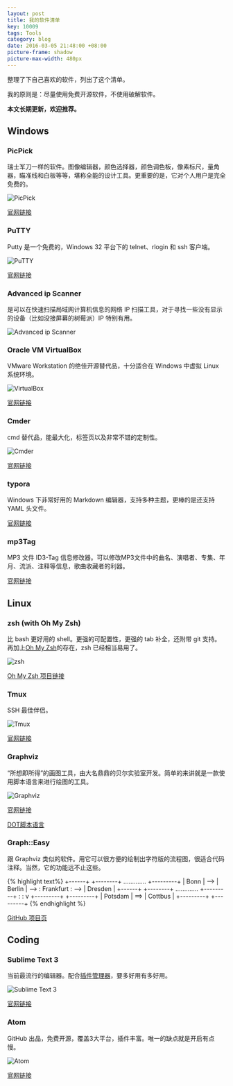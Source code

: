 ```yaml
---
layout: post
title: 我的软件清单
key: 10009
tags: Tools
category: blog
date: 2016-03-05 21:48:00 +08:00
picture-frame: shadow
picture-max-width: 480px
---
```


整理了下自己喜欢的软件，列出了这个清单。

我的原则是：尽量使用免费开源软件，不使用破解软件。

**本文长期更新，欢迎推荐。**
<!--more-->

## Windows

### PicPick

瑞士军刀一样的软件。图像编辑器，颜色选择器，颜色调色板，像素标尺，量角器，瞄准线和白板等等，堪称全能的设计工具。更重要的是，它对个人用户是完全免费的。

![PicPick](http://7xpqpj.com1.z0.glb.clouddn.com/image/post/20160305/picpick.png)

[官网链接](http://ngwin.com/picpick)


### PuTTY

Putty 是一个免费的，Windows 32 平台下的 telnet、rlogin 和 ssh 客户端。

![PuTTY](http://7xpqpj.com1.z0.glb.clouddn.com/image/post/20160305/PuTTY.png)

[官网链接](http://www.putty.org/)

### Advanced ip Scanner

是可以在快速扫描局域网计算机信息的网络 IP 扫描工具，对于寻找一些没有显示的设备（比如没接屏幕的树莓派）IP 特别有用。

![Advanced ip Scanner](http://7xpqpj.com1.z0.glb.clouddn.com/image/post/20160305/Advanced_IP_Scanner.png)


### Oracle VM VirtualBox

VMware Workstation 的绝佳开源替代品，十分适合在 Windows 中虚拟 Linux 系统环境。

![VirtualBox](http://7xpqpj.com1.z0.glb.clouddn.com/image/post/20160305/VirtualBox.png)

[官网链接](https://www.virtualbox.org/)


### Cmder

cmd 替代品，能最大化，标签页以及非常不错的定制性。

![Cmder](http://7xpqpj.com1.z0.glb.clouddn.com/image/post/20160305/cmder.jpg)

[官网链接](http://cmder.net/)

### typora

Windows 下非常好用的 Markdown 编辑器，支持多种主题，更棒的是还支持 YAML 头文件。

[官网链接](https://www.typora.io/)

### mp3Tag

MP3 文件 ID3-Tag 信息修改器。可以修改MP3文件中的曲名、演唱者、专集、年月、流派、注释等信息，歌曲收藏者的利器。

[官网链接](http://www.mp3tag.de/)


## Linux

### zsh (with Oh My Zsh)

比 bash 更好用的 shell。更强的可配置性，更强的 tab 补全，还附带 git 支持。再加上[Oh My Zsh](https://github.com/robbyrussell/oh-my-zsh)的存在，zsh 已经相当易用了。

![zsh](http://7xpqpj.com1.z0.glb.clouddn.com/image/post/20160305/zsh.png)

[Oh My Zsh 项目链接](https://github.com/robbyrussell/oh-my-zsh)

### Tmux

SSH 最佳伴侣。

![Tmux](http://7xpqpj.com1.z0.glb.clouddn.com/image/post/20160305/Tmux.png)

[官网链接](https://tmux.github.io/)

### Graphviz

“所想即所得”的画图工具，由大名鼎鼎的贝尔实验室开发。简单的来讲就是一款使用脚本语言来进行绘图的工具。

![Graphviz](http://7xpqpj.com1.z0.glb.clouddn.com/image/post/20160305/Graphviz.png)

[官网链接](http://www.graphviz.org/)

[DOT脚本语言](https://zh.wikipedia.org/wiki/DOT语言)

### Graph::Easy

跟 Graphviz 类似的软件。用它可以很方便的绘制出字符版的流程图，很适合代码注释。当然，它的功能远不止这些。

{% highlight text%}
+------+     +--------+      .............     +---------+
| Bonn | --> | Berlin |  --> : Frankfurt : --> | Dresden |
+------+     +--------+      .............     +---------+
               :
               :
               v
             +---------+     +---------+
             | Potsdam | ==> | Cottbus |
             +---------+     +---------+
{% endhighlight %}

[GitHub 项目页](https://github.com/ironcamel/Graph-Easy)

## Coding

### Sublime Text 3

当前最流行的编辑器。配合[插件管理器](https://packagecontrol.io/installation)，要多好用有多好用。

![Sublime Text 3](http://7xpqpj.com1.z0.glb.clouddn.com/image/post/20160305/Sublime_Text_3.png)

[官网链接](http://www.sublimetext.com/)

### Atom

GitHub 出品，免费开源，覆盖3大平台，插件丰富。唯一的缺点就是开启有点慢。

![Atom](http://7xpqpj.com1.z0.glb.clouddn.com/image/post/20160305/atom.jpg)

[官网链接](https://www.atom.io/)




